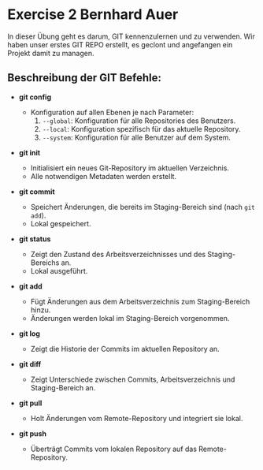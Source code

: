 # Exercise 2 Bernhard Auer

In dieser Übung geht es darum, GIT kennenzulernen und zu verwenden. Wir haben unser erstes GIT REPO erstellt, es geclont und angefangen ein Projekt damit zu managen. 

## Beschreibung der GIT Befehle:

- **git config**
  - Konfiguration auf allen Ebenen je nach Parameter:
    1. `--global`: Konfiguration für alle Repositories des Benutzers.
    2. `--local`: Konfiguration spezifisch für das aktuelle Repository.
    3. `--system`: Konfiguration für alle Benutzer auf dem System.

- **git init**
  - Initialisiert ein neues Git-Repository im aktuellen Verzeichnis.
  - Alle notwendigen Metadaten werden erstellt.

- **git commit**
  - Speichert Änderungen, die bereits im Staging-Bereich sind (nach `git add`).
  - Lokal gespeichert.

- **git status**
  - Zeigt den Zustand des Arbeitsverzeichnisses und des Staging-Bereichs an.
  - Lokal ausgeführt.

- **git add**
  - Fügt Änderungen aus dem Arbeitsverzeichnis zum Staging-Bereich hinzu.
  - Änderungen werden lokal im Staging-Bereich vorgenommen.

- **git log**
  - Zeigt die Historie der Commits im aktuellen Repository an.

- **git diff**
  - Zeigt Unterschiede zwischen Commits, Arbeitsverzeichnis und Staging-Bereich an.

- **git pull**
  - Holt Änderungen vom Remote-Repository und integriert sie lokal.

- **git push**
  - Überträgt Commits vom lokalen Repository auf das Remote-Repository.


